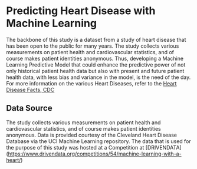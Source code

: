 # Predicting Heart Disease with Machine Learning
The backbone of this study is a dataset from a study of heart disease that has been open to the public for many years. The study collects various measurements on patient health and cardiovascular statistics, and of course makes patient identities anonymous. Thus, developing a Machine Learning Predictive Model that could enhance the predictive power of not only historical patient health data but also with present and future patient health data, with less bias and variance in the model, is the need of the day. For more information on the various Heart Diseases, refer to the [Heart Disease Facts, CDC](https://www.cdc.gov/heartdisease/facts.htm#:~:text=Coronary%20Artery%20Disease,killing%20365%2C914%20people%20in%202017.&text=About%2018.2%20million%20adults%20age,have%20CAD%20(about%206.7%25).&text=About%202%20in%2010%20deaths,less%20than%2065%20years%20old.)

## Data Source
The study collects various measurements on patient health and cardiovascular statistics, and of course makes patient identities anonymous. Data is provided courtesy of the Cleveland Heart Disease Database via the UCI Machine Learning repository. 
The data that is used for the purpose of this study was hosted at a Competition at [DRIVENDATA] (https://www.drivendata.org/competitions/54/machine-learning-with-a-heart/)
